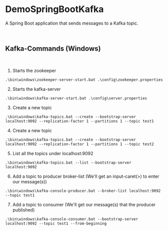 # DemoSpringBootKafka

A Spring Boot application that sends messages to a Kafka topic.

<br>

## Kafka-Commands (Windows)
<br>

1. Starts the zookeeper
```
.\bin\windows\zookeeper-server-start.bat .\config\zookeeper.properties
```

2. Starts the kafka-server
```
.\bin\windows\kafka-server-start.bat .\config\server.properties
```

3. Create a new topic
```
.\bin\windows\kafka-topics.bat --create --bootstrap-server localhost:9092 --replication-factor 1 --partitions 1 --topic test1
```

4. Create a new topic
```
.\bin\windows\kafka-topics.bat --create --bootstrap-server localhost:9092 --replication-factor 1 --partitions 1 --topic test2
```

5. List all the topics under localhost:9092
```
.\bin\windows\kafka-topics.bat --list --bootstrap-server localhost:9092
```

6. Add a topic to producer broker-list (We'll get an input-caret(>) to enter our message(s))
```
.\bin\windows\kafka-console-producer.bat --broker-list localhost:9092 --topic test1
```

7. Add a topic to consumer (We'll get our message(s) that the producer published)
```
.\bin\windows\kafka-console-consumer.bat --bootstrap-server localhost:9092 --topic test1 --from-beginning
```
